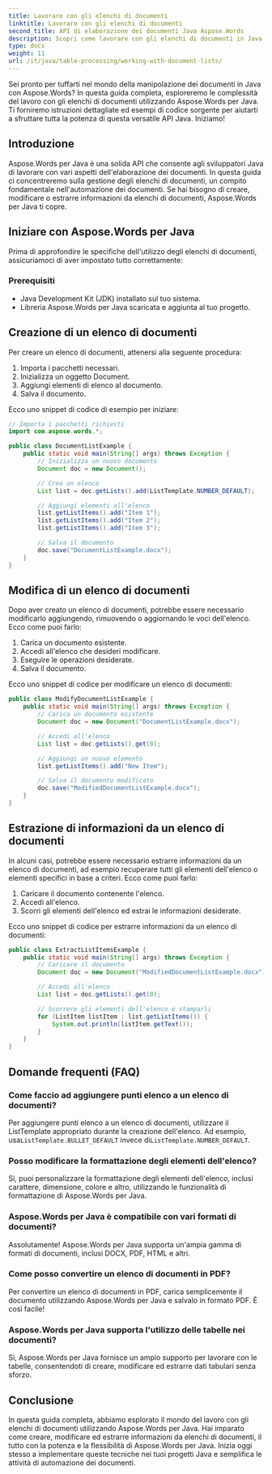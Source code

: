 ```yaml
---
title: Lavorare con gli elenchi di documenti
linktitle: Lavorare con gli elenchi di documenti
second_title: API di elaborazione dei documenti Java Aspose.Words
description: Scopri come lavorare con gli elenchi di documenti in Java utilizzando Aspose.Words per Java. Questa guida passo passo include esempi di codice sorgente per una manipolazione efficiente dei documenti.
type: docs
weight: 11
url: /it/java/table-processing/working-with-document-lists/
---
```


Sei pronto per tuffarti nel mondo della manipolazione dei documenti in Java con Aspose.Words? In questa guida completa, esploreremo le complessità del lavoro con gli elenchi di documenti utilizzando Aspose.Words per Java. Ti forniremo istruzioni dettagliate ed esempi di codice sorgente per aiutarti a sfruttare tutta la potenza di questa versatile API Java. Iniziamo!

## Introduzione

Aspose.Words per Java è una solida API che consente agli sviluppatori Java di lavorare con vari aspetti dell'elaborazione dei documenti. In questa guida ci concentreremo sulla gestione degli elenchi di documenti, un compito fondamentale nell'automazione dei documenti. Se hai bisogno di creare, modificare o estrarre informazioni da elenchi di documenti, Aspose.Words per Java ti copre.

## Iniziare con Aspose.Words per Java

Prima di approfondire le specifiche dell'utilizzo degli elenchi di documenti, assicuriamoci di aver impostato tutto correttamente:

### Prerequisiti

- Java Development Kit (JDK) installato sul tuo sistema.
- Libreria Aspose.Words per Java scaricata e aggiunta al tuo progetto.

## Creazione di un elenco di documenti

Per creare un elenco di documenti, attenersi alla seguente procedura:

1. Importa i pacchetti necessari.
2. Inizializza un oggetto Document.
3. Aggiungi elementi di elenco al documento.
4. Salva il documento.

Ecco uno snippet di codice di esempio per iniziare:

```java
// Importa i pacchetti richiesti
import com.aspose.words.*;

public class DocumentListExample {
    public static void main(String[] args) throws Exception {
        // Inizializza un nuovo documento
        Document doc = new Document();

        // Crea un elenco
        List list = doc.getLists().add(ListTemplate.NUMBER_DEFAULT);

        // Aggiungi elementi all'elenco
        list.getListItems().add("Item 1");
        list.getListItems().add("Item 2");
        list.getListItems().add("Item 3");

        // Salva il documento
        doc.save("DocumentListExample.docx");
    }
}
```

## Modifica di un elenco di documenti

Dopo aver creato un elenco di documenti, potrebbe essere necessario modificarlo aggiungendo, rimuovendo o aggiornando le voci dell'elenco. Ecco come puoi farlo:

1. Carica un documento esistente.
2. Accedi all'elenco che desideri modificare.
3. Eseguire le operazioni desiderate.
4. Salva il documento.

Ecco uno snippet di codice per modificare un elenco di documenti:

```java
public class ModifyDocumentListExample {
    public static void main(String[] args) throws Exception {
        // Carica un documento esistente
        Document doc = new Document("DocumentListExample.docx");

        // Accedi all'elenco
        List list = doc.getLists().get(0);

        // Aggiungi un nuovo elemento
        list.getListItems().add("New Item");

        // Salva il documento modificato
        doc.save("ModifiedDocumentListExample.docx");
    }
}
```

## Estrazione di informazioni da un elenco di documenti

In alcuni casi, potrebbe essere necessario estrarre informazioni da un elenco di documenti, ad esempio recuperare tutti gli elementi dell'elenco o elementi specifici in base a criteri. Ecco come puoi farlo:

1. Caricare il documento contenente l'elenco.
2. Accedi all'elenco.
3. Scorri gli elementi dell'elenco ed estrai le informazioni desiderate.

Ecco uno snippet di codice per estrarre informazioni da un elenco di documenti:

```java
public class ExtractListItemsExample {
    public static void main(String[] args) throws Exception {
        // Caricare il documento
        Document doc = new Document("ModifiedDocumentListExample.docx");

        // Accedi all'elenco
        List list = doc.getLists().get(0);

        // Scorrere gli elementi dell'elenco e stamparli
        for (ListItem listItem : list.getListItems()) {
            System.out.println(listItem.getText());
        }
    }
}
```

## Domande frequenti (FAQ)

### Come faccio ad aggiungere punti elenco a un elenco di documenti?
 Per aggiungere punti elenco a un elenco di documenti, utilizzare il ListTemplate appropriato durante la creazione dell'elenco. Ad esempio, usa`ListTemplate.BULLET_DEFAULT` invece di`ListTemplate.NUMBER_DEFAULT`.

### Posso modificare la formattazione degli elementi dell'elenco?
Sì, puoi personalizzare la formattazione degli elementi dell'elenco, inclusi carattere, dimensione, colore e altro, utilizzando le funzionalità di formattazione di Aspose.Words per Java.

### Aspose.Words per Java è compatibile con vari formati di documenti?
Assolutamente! Aspose.Words per Java supporta un'ampia gamma di formati di documenti, inclusi DOCX, PDF, HTML e altri.

### Come posso convertire un elenco di documenti in PDF?
Per convertire un elenco di documenti in PDF, carica semplicemente il documento utilizzando Aspose.Words per Java e salvalo in formato PDF. È così facile!

### Aspose.Words per Java supporta l'utilizzo delle tabelle nei documenti?
Sì, Aspose.Words per Java fornisce un ampio supporto per lavorare con le tabelle, consentendoti di creare, modificare ed estrarre dati tabulari senza sforzo.

## Conclusione

In questa guida completa, abbiamo esplorato il mondo del lavoro con gli elenchi di documenti utilizzando Aspose.Words per Java. Hai imparato come creare, modificare ed estrarre informazioni da elenchi di documenti, il tutto con la potenza e la flessibilità di Aspose.Words per Java. Inizia oggi stesso a implementare queste tecniche nei tuoi progetti Java e semplifica le attività di automazione dei documenti.